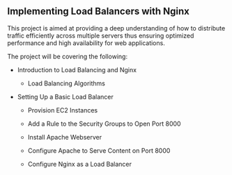 
## Implementing Load Balancers with Nginx

This project is aimed at providing a deep understanding of how to distribute traffic efficiently across multiple servers thus ensuring optimized performance and high availability for web applications.

The project will be covering the following:

 - Introduction to Load Balancing and Nginx

    - Load Balancing Algorithms

   
 - Setting Up a Basic Load Balancer

    - Provision EC2 Instances

    - Add a Rule to the Security Groups to Open Port 8000

    - Install Apache Webserver

    - Configure Apache to Serve Content on Port 8000

    - Configure Nginx as a Load Balancer 

